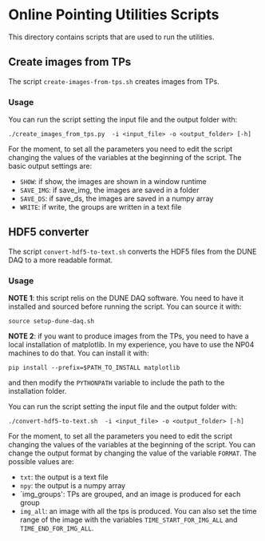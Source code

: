 # Online Pointing Utilities Scripts

This directory contains scripts that are used to run the utilities.

## Create images from TPs

The script `create-images-from-tps.sh` creates images from TPs. 

### Usage
You can run the script setting the input file and the output folder with:
```
./create_images_from_tps.py  -i <input_file> -o <output_folder> [-h]
```

For the moment, to set all the parameters you need to edit the script changing the values of the variables at the beginning of the script.
The basic output settings are:
- `SHOW`: if show, the images are shown in a window runtime
- `SAVE_IMG`: if save_img, the images are saved in a folder
- `SAVE_DS`: if save_ds, the images are saved in a numpy array
- `WRITE`: if write, the groups are written in a text file

## HDF5 converter

The script `convert-hdf5-to-text.sh` converts the HDF5 files from the DUNE DAQ to a more readable format.

### Usage
**NOTE 1**: this script relis on the DUNE DAQ software. You need to have it installed and sourced before running the script. You can source it with:
```
source setup-dune-daq.sh
```

**NOTE 2**: if you want to produce images from the TPs, you need to have a local installation of matplotlib. In my experience, you have to use the NP04 machines to do that. You can install it with:
```
pip install --prefix=$PATH_TO_INSTALL matplotlib
```
and then modify the `PYTHONPATH` variable to include the path to the installation folder.

You can run the script setting the input file and the output folder with:
```
./convert-hdf5-to-text.sh  -i <input_file> -o <output_folder> [-h]
```

For the moment, to set all the parameters you need to edit the script changing the values of the variables at the beginning of the script.
You can change the output format by changing the value of the variable `FORMAT`. The possible values are:
- `txt`: the output is a text file
- `npy`: the output is a numpy array
- `img_groups': TPs are grouped, and an image is produced for each group
- `img_all`: an image with all the tps is produced. You can also set the time range of the image with the variables `TIME_START_FOR_IMG_ALL` and `TIME_END_FOR_IMG_ALL`.

